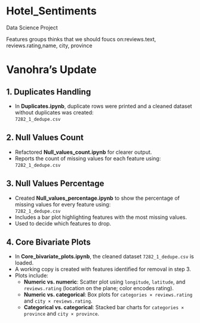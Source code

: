 # Hotel_Sentiments
Data Science Project

Features groups thinks that we should foucs on:reviews.text, reviews.rating,name, city, province

# Vanohra’s Update

## 1. Duplicates Handling
- In **Duplicates.ipynb**, duplicate rows were printed and a cleaned dataset without duplicates was created:  
  `7282_1_dedupe.csv`

## 2. Null Values Count
- Refactored **Null_values_count.ipynb** for clearer output.
- Reports the count of missing values for each feature using:  
  `7282_1_dedupe.csv`

## 3. Null Values Percentage
- Created **Null_values_percentage.ipynb** to show the percentage of missing values for every feature using:  
  `7282_1_dedupe.csv`
- Includes a bar plot highlighting features with the most missing values.
- Used to decide which features to drop.

## 4. Core Bivariate Plots
- In **Core_bivariate_plots.ipynb**, the cleaned dataset `7282_1_dedupe.csv` is loaded.
- A working copy is created with features identified for removal in step 3.
- Plots include:
  - **Numeric vs. numeric**: Scatter plot using `longitude`, `latitude`, and `reviews.rating` (location on the plane; color encodes rating).
  - **Numeric vs. categorical**: Box plots for `categories × reviews.rating` and `city × reviews.rating`.
  - **Categorical vs. categorical**: Stacked bar charts for `categories × province` and `city × province`.
